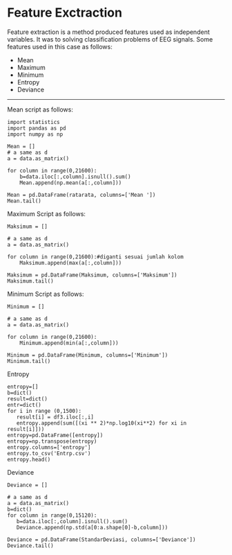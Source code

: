 Feature Exctraction
===
Feature extraction is a method produced features used as independent variables. It was to solving classification problems of EEG signals. Some features used in this case as follows:
* Mean
* Maximum
* Minimum
* Entropy
* Deviance

---
Mean script as follows:
```
import statistics
import pandas as pd
import numpy as np

Mean = []
# a same as d
a = data.as_matrix()

for column in range(0,21600):
    b=data.iloc[:,column].isnull().sum()
    Mean.append(np.mean(a[:,column]))

Mean = pd.DataFrame(ratarata, columns=['Mean '])
Mean.tail()
```
Maximum Script as follows:
```
Maksimum = []

# a same as d
a = data.as_matrix()

for column in range(0,21600):#diganti sesuai jumlah kolom
    Maksimum.append(max(a[:,column]))

Maksimum = pd.DataFrame(Maksimum, columns=['Maksimum'])
Maksimum.tail()
```
Minimum Script as follows:
```
Minimum = []

# a same as d
a = data.as_matrix()

for column in range(0,21600):
    Minimum.append(min(a[:,column]))

Minimum = pd.DataFrame(Minimum, columns=['Minimum'])
Minimum.tail()
```
 Entropy
 ```
entropy=[]
b=dict()
result=dict()
entr=dict()
for i in range (0,1500):
    result[i] = df3.iloc[:,i]
    entropy.append(sum([(xi ** 2)*np.log10(xi**2) for xi in result[i]]))
entropy=pd.DataFrame([entropy])
entropy=np.transpose(entropy)
entropy.columns=['entropy']
entropy.to_csv('Entrp.csv')
entropy.head()
 ```
Deviance
 ```
Deviance = []

# a same as d
a = data.as_matrix()
b=dict()
for column in range(0,15120):
    b=data.iloc[:,column].isnull().sum()
    Deviance.append(np.std(a[0:a.shape[0]-b,column]))

Deviance = pd.DataFrame(StandarDeviasi, columns=['Deviance'])
Deviance.tail()
```
